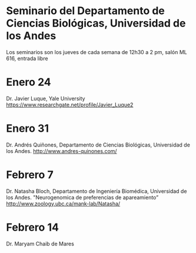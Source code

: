 # Seminario del Departamento de Ciencias Biológicas, Universidad de los Andes

Los seminarios son los jueves de cada semana de 12h30 a 2 pm, salón ML 616, entrada libre

# Enero 24

Dr. Javier Luque, Yale University
https://www.researchgate.net/profile/Javier_Luque2

# Enero 31

Dr. Andrés Quiñones, Departamento de Ciencias Biológicas, Universidad de los Andes.
http://www.andres-quinones.com/

# Febrero 7

Dr. Natasha Bloch, Departamento de Ingeniería Biomédica, Universidad de los Andes.
"Neurogenomica de preferencias de apareamiento”
http://www.zoology.ubc.ca/mank-lab/Natasha/

# Febrero 14

Dr. Maryam Chaib de Mares
